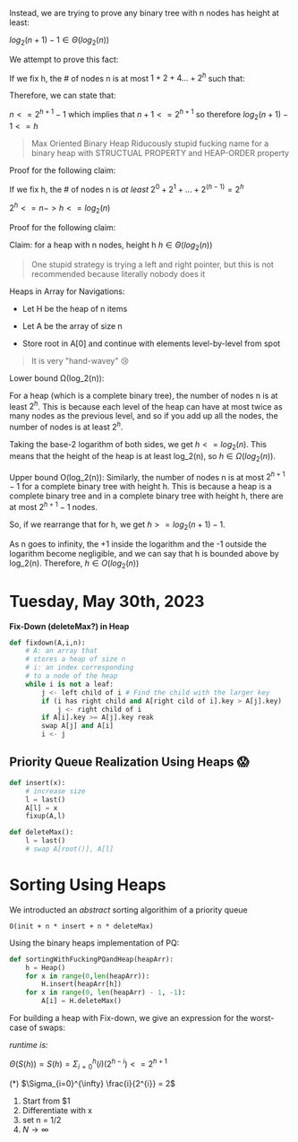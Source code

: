 Instead, we are trying to prove any binary tree with n nodes has height at least:

$log_2(n+1) - 1 \in \Theta(log_2(n))$

We attempt to prove this fact:

If we fix h, the # of nodes n is at most $1 + 2 + 4 ... + 2^h$ such that:

Therefore, we can state that:

$n <= 2^{h+1} - 1$ which implies that $n + 1 <= 2^{h+1}$ so therefore $log_2(n+1) - 1 <= h$

> Max Oriented Binary Heap
> Riducously stupid fucking name for a binary heap with STRUCTUAL PROPERTY and HEAP-ORDER property

Proof for the following claim:

If we fix h, the # of nodes n is *at least* $2^0 + 2^1 + ... + 2^(h - 1) = 2^h$

$2^h <= n -> h <= log_2(n)$

Proof for the following claim: 

Claim: for a heap with n nodes, height h
$h \in \Theta(log_2(n))$

> One stupid strategy is trying a left and right pointer, but this is not recommended because literally nobody does it

Heaps in Array for Navigations:

- Let H be the heap of n items

- Let A be the array of size n

- Store root in A[0] and continue with elements level-by-level from spot

> It is very "hand-wavey" 😢

Lower bound Ω(log_2(n)):

For a heap (which is a complete binary tree), the number of nodes n is at least $2^h$. This is because each level of the heap can have at most twice as many nodes as the previous level, and so if you add up all the nodes, the number of nodes is at least $2^h$.

Taking the base-2 logarithm of both sides, we get $h <= log_2(n)$. This means that the height of the heap is at least log_2(n), so $h \in Ω(log_2(n))$.

Upper bound O(log_2(n)):
Similarly, the number of nodes n is at most $2^{h+1} - 1$ for a complete binary tree with height h. This is because a heap is a complete binary tree and in a complete binary tree with height h, there are at most $2^{h+1} - 1$ nodes.

So, if we rearrange that for h, we get $h >= log_2(n+1) - 1$.

As n goes to infinity, the +1 inside the logarithm and the -1 outside the logarithm become negligible, and we can say that h is bounded above by log_2(n). Therefore, $h \in O(log_2(n))$

# Tuesday, May 30th, 2023

**Fix-Down (deleteMax?) in Heap**

```python
def fixdown(A,i,n):
    # A: an array that 
    # stores a heap of size n
    # i: an index corresponding 
    # to a node of the heap
    while i is not a leaf:
        j <- left child of i # Find the child with the larger key
        if (i has right child and A[right cild of i].key > A[j].key)
            j <- right child of i
        if A[i].key >= A[j].key reak
        swap A[j] and A[i]
        i <- j
```

## Priority Queue Realization Using Heaps 😱

```python
def insert(x):
    # increase size
    l = last()
    A[l] = x
    fixup(A,l)
```

```python
def deleteMax():
    l = last()
    # swap A[root()], A[l]
```

# Sorting Using Heaps

We introducted an *abstract* sorting algorithim of a priority queue

`O(init + n * insert + n * deleteMax)`

Using the binary heaps implementation of PQ:

```python
def sortingWithFuckingPQandHeap(heapArr):
    h = Heap() 
    for x in range(0,len(heapArr)):
        H.insert(heapArr[h])
    for x in range(0, len(heapArr) - 1, -1):
        A[i] = H.deleteMax()
```

For building a heap with Fix-down, we give an expression for the worst-case of swaps: 

*runtime is:*

$\Theta(S(h)) = S(h) = \Sigma_{i=0}^h(i)(2^{h-i}) <= 2^{h+1}$

(*) $\Sigma_{i=0}^{\infty} \frac{i}{2^{i}} = 2$

1. Start from $1
2. Differentiate with x
3. set n =  1/2
4. $N \rightarrow \infty$

